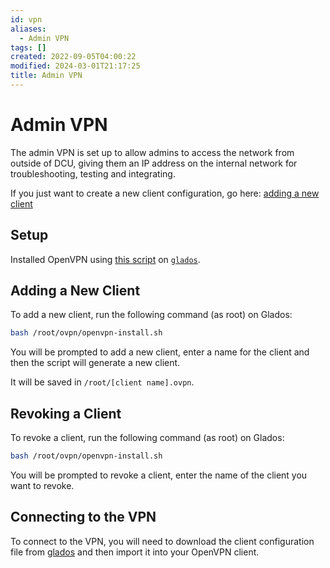 ```yaml
---
id: vpn
aliases:
  - Admin VPN
tags: []
created: 2022-09-05T04:00:22
modified: 2024-03-01T21:17:25
title: Admin VPN
---
```


# Admin VPN

The admin VPN is set up to allow admins to access the network from outside of DCU, giving them an IP address on the internal network for troubleshooting, testing and integrating.

If you just want to create a new client configuration, go here: [adding a new client](#adding-a-new-client)

## Setup

Installed OpenVPN using [this script](https://github.com/Nyr/openvpn-install) on [`glados`](../hardware/aperture/glados.md).

## Adding a New Client

To add a new client, run the following command (as root) on Glados:

```bash
bash /root/ovpn/openvpn-install.sh
```

You will be prompted to add a new client, enter a name for the client and then the script will generate a new client.

It will be saved in `/root/[client name].ovpn`.

## Revoking a Client

To revoke a client, run the following command (as root) on Glados:

```bash
bash /root/ovpn/openvpn-install.sh
```

You will be prompted to revoke a client, enter the name of the client you want to revoke.

## Connecting to the VPN

To connect to the VPN, you will need to download the client configuration file from [glados](../hardware/aperture/glados.md) and then import it into your OpenVPN client.
